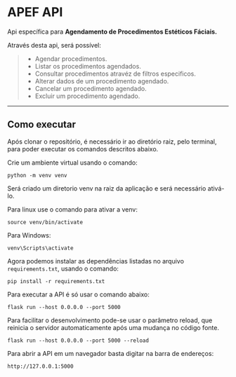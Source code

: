 # APEF API
Api específica para **Agendamento de Procedimentos Estéticos Fáciais.**

Através desta api, será possível:
> * Agendar procedimentos.
> * Listar os procedimentos agendados.
> * Consultar procedimentos atravéz de filtros especificos.
> * Alterar dados de um procedimento agendado.
> * Cancelar um procedimento agendado.
> * Excluir um procedimento agendado.

---
## Como executar


Após clonar o repositório, é necessário ir ao diretório raiz, pelo terminal, 
para poder executar os comandos descritos abaixo.

Crie um ambiente virtual usando o comando:

```
python -m venv venv
```

Será criado um diretorio venv na raiz da aplicação e será necessário ativá-lo.

Para linux use o comando para ativar a venv:

```
source venv/bin/activate
```

Para Windows:

```
venv\Scripts\activate
```

Agora podemos instalar as dependências listadas no arquivo `requirements.txt`, 
usando o comando:

```
pip install -r requirements.txt
```

Para executar a API é só usar o comando abaixo:

```
flask run --host 0.0.0.0 --port 5000
```

Para facilitar o desenvolvimento pode-se usar o parâmetro reload, que 
reinicia o servidor automaticamente após uma mudança no código fonte.

 ```
 flask run --host 0.0.0.0 --port 5000 --reload
 ```

 Para abrir a API em um navegador basta digitar na barra de endereços:

 ```
 http://127.0.0.1:5000
 ```


